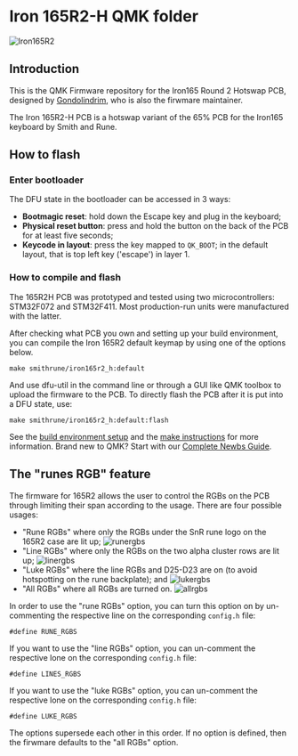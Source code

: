 # Iron 165R2-H QMK folder

![Iron165R2](https://i.imgur.com/jPamxKuh.jpg)

## Introduction

This is the QMK Firmware repository for the Iron165 Round 2 Hotswap PCB, designed by [Gondolindrim](http://github.com/Gondolindrim), who is also the firwmare maintainer.

The Iron 165R2-H PCB is a hotswap variant of the 65% PCB for the Iron165 keyboard by Smith and Rune.

## How to flash

### Enter bootloader

The DFU state in the bootloader can be accessed in 3 ways:

* **Bootmagic reset**: hold down the Escape key and plug in the keyboard;
* **Physical reset button**: press and hold the button on the back of the PCB for at least five seconds;
* **Keycode in layout**: press the key mapped to `QK_BOOT`; in the default layout, that is top left key ('escape') in layer 1.

### How to compile and flash

The 165R2H PCB was prototyped and tested using two microcontrollers: STM32F072 and STM32F411. Most production-run units were manufactured with the latter. 

After checking what PCB you own and setting up your build environment, you can compile the Iron 165R2 default keymap by using one of the options below.

    make smithrune/iron165r2_h:default

And use dfu-util in the command line or through a GUI like QMK toolbox to upload the firmware to the PCB. To directly flash the PCB after it is put into a DFU state, use:

    make smithrune/iron165r2_h:default:flash

See the [build environment setup](https://docs.qmk.fm/#/getting_started_build_tools) and the [make instructions](https://docs.qmk.fm/#/getting_started_make_guide) for more information. Brand new to QMK? Start with our [Complete Newbs Guide](https://docs.qmk.fm/#/newbs).

## The "runes RGB" feature

The firmware for 165R2 allows the user to control the RGBs on the PCB through limiting their span according to the usage. There are four possible usages:

- "Rune RGBs" where only the RGBs under the SnR rune logo on the 165R2 case are lit up;
![runergbs](https://i.imgur.com/HzpnsdL.jpg)
- "Line RGBs" where only the RGBs on the two alpha cluster rows are lit up;
![linergbs](https://i.imgur.com/A1YThUr.jpg)
- "Luke RGBs" where the line RGBs and D25-D23 are on (to avoid hotspotting on the rune backplate); and
![lukergbs](https://i.imgur.com/PnuuX3F.jpg)
- "All RGBs" where all RGBs are turned on.
![allrgbs](https://i.imgur.com/cX9KnTP.jpg)

In order to use the "rune RGBs" option, you can turn this option on by un-commenting the respective line on the corresponding `config.h` file:
    
    #define RUNE_RGBS

If you want to use the "line RGBs" option, you can un-comment the respective lone on the corresponding `config.h` file:

    #define LINES_RGBS

If you want to use the "luke RGBs" option, you can un-comment the respective lone on the corresponding `config.h` file:

    #define LUKE_RGBS

The options supersede each other in this order. If no option is defined, then the firwmare defaults to the "all RGBs" option.
